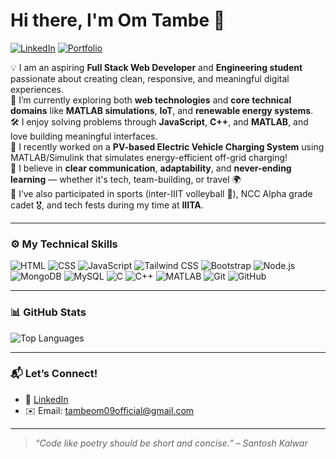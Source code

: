 # Hi there, I'm Om Tambe 👋
[![LinkedIn](https://img.shields.io/badge/LinkedIn-0077B5?style=flat-square&logo=linkedin&logoColor=white)](https://www.linkedin.com/in/om-tambe-94860528a/)
[![Portfolio](https://img.shields.io/badge/Portfolio-000000?style=flat-square&logo=github&logoColor=white)](https://github.com/Omtambe99)
<!-- [![LeetCode](https://img.shields.io/badge/LeetCode-orange?style=flat-square&logo=leetcode)](https://leetcode.com/your-id/) -->

💡 I am an aspiring **Full Stack Web Developer** and **Engineering student** passionate about creating clean, responsive, and meaningful digital experiences.  
🚀 I’m currently exploring both **web technologies** and **core technical domains** like **MATLAB simulations**, **IoT**, and **renewable energy systems**.  
🛠️ I enjoy solving problems through **JavaScript**, **C++**, and **MATLAB**, and love building meaningful interfaces.  
🔋 I recently worked on a **PV-based Electric Vehicle Charging System** using MATLAB/Simulink that simulates energy-efficient off-grid charging!  
💬 I believe in **clear communication**, **adaptability**, and **never-ending learning** — whether it's tech, team-building, or travel 🌍  
🎯 I’ve also participated in sports (inter-IIIT volleyball 🏐), NCC Alpha grade cadet 🎖️, and tech fests during my time at **IIITA**.

---

### ⚙️ My Technical Skills
![HTML](https://img.shields.io/badge/HTML-E44D26?style=flat-square&logo=html5&logoColor=white)
![CSS](https://img.shields.io/badge/CSS-1572B6?style=flat-square&logo=css3&logoColor=white)
![JavaScript](https://img.shields.io/badge/JavaScript-F7DF1E?style=flat-square&logo=javascript&logoColor=black)
![Tailwind CSS](https://img.shields.io/badge/TailwindCSS-06B6D4?style=flat-square&logo=tailwindcss&logoColor=white)
![Bootstrap](https://img.shields.io/badge/Bootstrap-563D7C?style=flat-square&logo=bootstrap&logoColor=white)
![Node.js](https://img.shields.io/badge/Node.js-339933?style=flat-square&logo=nodedotjs&logoColor=white)
![MongoDB](https://img.shields.io/badge/MongoDB-4DB33D?style=flat-square&logo=mongodb&logoColor=white)
![MySQL](https://img.shields.io/badge/MySQL-4479A1?style=flat-square&logo=mysql&logoColor=white)
![C](https://img.shields.io/badge/C-00599C?style=flat-square&logo=c&logoColor=white)
![C++](https://img.shields.io/badge/C++-00599C?style=flat-square&logo=c%2B%2B&logoColor=white)
![MATLAB](https://img.shields.io/badge/MATLAB-0076A8?style=flat-square&logo=mathworks&logoColor=white)
![Git](https://img.shields.io/badge/Git-F05032?style=flat-square&logo=git&logoColor=white)
![GitHub](https://img.shields.io/badge/GitHub-181717?style=flat-square&logo=github&logoColor=white)

---

### 📊 GitHub Stats
<!-- ![Om's GitHub stats](https://github-readme-stats.vercel.app/api?username=Omtambe99&show_icons=true&theme=dark&hide_title=true) -->
![Top Languages](https://github-readme-stats.vercel.app/api/top-langs/?username=Omtambe99&layout=compact&theme=dark)

---

### 📬 Let’s Connect!
- 💼 [LinkedIn](https://www.linkedin.com/in/om-tambe-94860528a/)
- ✉️ Email: tambeom09official@gmail.com

---

> *“Code like poetry should be short and concise.” – Santosh Kalwar*
